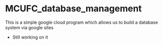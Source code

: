 # MCUFC_database_management

This is a simple google cloud program which allows us to build a database system via google sites

- Still working on it
